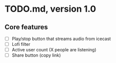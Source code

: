 # TODO.md, version 1.0

## Core features

- [ ] Play/stop button that streams audio from icecast
- [ ] Lofi filter
- [ ] Active user count (X people are listening)
- [ ] Share button (copy link)
